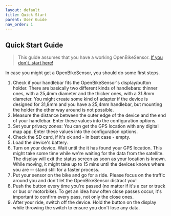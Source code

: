 ```yaml
---
layout: default
title: Quick Start
parent: User Guide
nav_order: 1
---
```


## Quick Start Guide

> This guide assumes that you have a working OpenBikeSensor. [If you don't, start here!](/hardware)

In case you might get a OpenBikeSensor, you should do some first steps.

1. Check if your handlebar fits the OpenBikeSensor's display/button holder.
   There are basically two different kinds of handlebars: thinner ones, with a
   25,4mm diameter and the thicker ones, with a 31.8mm diameter. You might create
   some kind of adapter if the device is designed for 31,8mm and you have a
   25,4mm handlebar, but mounting the holder the other way around is not possible.
2. Measure the distance between the outer edge of the device and the end of
   your handlebar. Enter these values into the configuration options.
3. Set your privacy zones: You can get the GPS location with any
   digital map app. Enter these values into the configuration options.
4. Check the SD card, if it's ok and - in best case - empty.
5. Load the device's battery.
6. Turn on your device. Wait until the it has found your GPS location. This
   might take some time while we're waiting for the data from the satellite. The
   display will exit the status screen as soon as your location is known.
   While moving, it might take up to 15 mins until the devices knows where you
   are -- stand still for a faster process.
6. Put your sensor on the bike and go for a ride. Please focus on the
   traffic around you and don't let the OpenBikeSensor distract you!
8. Push the button every time you're passed (no matter if it's a car or truck
   or bus or motorbike). To get an idea how often close passes occur, it's
   important to confirm every pass, not only the close ones. 
9. After your ride, switch off the device. Hold the button on the display while
   throwing the switch to ensure you don't lose any data. 
